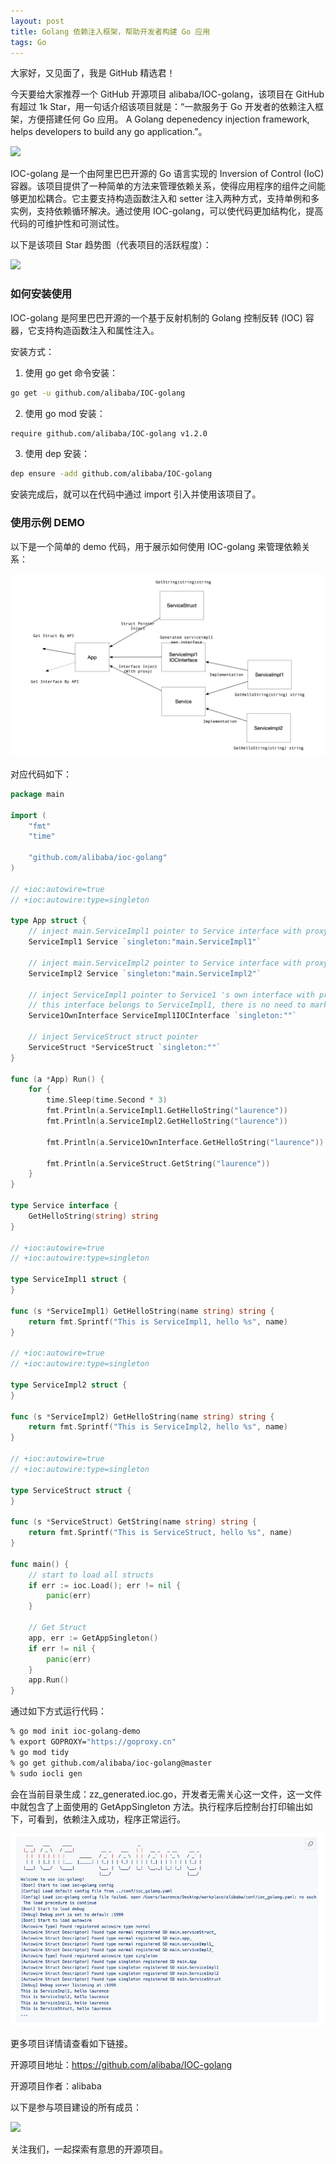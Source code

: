 ```yaml
---
layout: post
title: Golang 依赖注入框架，帮助开发者构建 Go 应用
tags: Go
---
```


大家好，又见面了，我是 GitHub 精选君！

今天要给大家推荐一个 GitHub 开源项目 alibaba/IOC-golang，该项目在 GitHub 有超过 1k Star，用一句话介绍该项目就是：“一款服务于 Go 开发者的依赖注入框架，方便搭建任何 Go 应用。 A Golang depenedency injection framework, helps developers to build any go application.”。

![](https://raw.githubusercontent.com/ioc-golang/ioc-golang-website/main/resources/video/ioc-golang-demo.gif)

IOC-golang 是一个由阿里巴巴开源的 Go 语言实现的 Inversion of Control (IoC) 容器。该项目提供了一种简单的方法来管理依赖关系，使得应用程序的组件之间能够更加松耦合。它主要支持构造函数注入和 setter 注入两种方式，支持单例和多实例，支持依赖循环解决。通过使用 IOC-golang，可以使代码更加结构化，提高代码的可维护性和可测试性。


以下是该项目 Star 趋势图（代表项目的活跃程度）：

![](https://api.star-history.com/svg?repos=alibaba/IOC-golang&type=Timeline)

### 如何安装使用

IOC-golang 是阿里巴巴开源的一个基于反射机制的 Golang 控制反转 (IOC) 容器，它支持构造函数注入和属性注入。

安装方式：

1. 使用 go get 命令安装：
```bash
go get -u github.com/alibaba/IOC-golang
```

2. 使用 go mod 安装：
```bash
require github.com/alibaba/IOC-golang v1.2.0
```

3. 使用 dep 安装：
```bash
dep ensure -add github.com/alibaba/IOC-golang
```

安装完成后，就可以在代码中通过 import 引入并使用该项目了。


### 使用示例 DEMO

以下是一个简单的 demo 代码，用于展示如何使用 IOC-golang 来管理依赖关系：

![](https://raw.githubusercontent.com/ioc-golang/ioc-golang-website/main/resources/img/ioc-golang-quickstart-structure.png)

对应代码如下：

```go
package main

import (
	"fmt"
	"time"

	"github.com/alibaba/ioc-golang"
)

// +ioc:autowire=true
// +ioc:autowire:type=singleton

type App struct {
	// inject main.ServiceImpl1 pointer to Service interface with proxy wrapper
	ServiceImpl1 Service `singleton:"main.ServiceImpl1"`

	// inject main.ServiceImpl2 pointer to Service interface with proxy wrapper
	ServiceImpl2 Service `singleton:"main.ServiceImpl2"`

	// inject ServiceImpl1 pointer to Service1 's own interface with proxy wrapper
	// this interface belongs to ServiceImpl1, there is no need to mark 'main.ServiceImpl1' in tag
	Service1OwnInterface ServiceImpl1IOCInterface `singleton:""`

	// inject ServiceStruct struct pointer
	ServiceStruct *ServiceStruct `singleton:""`
}

func (a *App) Run() {
	for {
		time.Sleep(time.Second * 3)
		fmt.Println(a.ServiceImpl1.GetHelloString("laurence"))
		fmt.Println(a.ServiceImpl2.GetHelloString("laurence"))

		fmt.Println(a.Service1OwnInterface.GetHelloString("laurence"))
		
		fmt.Println(a.ServiceStruct.GetString("laurence"))
	}
}

type Service interface {
	GetHelloString(string) string
}

// +ioc:autowire=true
// +ioc:autowire:type=singleton

type ServiceImpl1 struct {
}

func (s *ServiceImpl1) GetHelloString(name string) string {
	return fmt.Sprintf("This is ServiceImpl1, hello %s", name)
}

// +ioc:autowire=true
// +ioc:autowire:type=singleton

type ServiceImpl2 struct {
}

func (s *ServiceImpl2) GetHelloString(name string) string {
	return fmt.Sprintf("This is ServiceImpl2, hello %s", name)
}

// +ioc:autowire=true
// +ioc:autowire:type=singleton

type ServiceStruct struct {
}

func (s *ServiceStruct) GetString(name string) string {
	return fmt.Sprintf("This is ServiceStruct, hello %s", name)
}

func main() {
	// start to load all structs
	if err := ioc.Load(); err != nil {
		panic(err)
	}

	// Get Struct
	app, err := GetAppSingleton()
	if err != nil {
		panic(err)
	}
	app.Run()
}
```

通过如下方式运行代码：

```bash
% go mod init ioc-golang-demo
% export GOPROXY="https://goproxy.cn"
% go mod tidy
% go get github.com/alibaba/ioc-golang@master
% sudo iocli gen
```

会在当前目录生成：zz_generated.ioc.go，开发者无需关心这一文件，这一文件中就包含了上面使用的 GetAppSingleton 方法。执行程序后控制台打印输出如下，可看到，依赖注入成功，程序正常运行。

![](https://raw.githubusercontent.com/ZhuPeng/pic/master/images/compress_image-20230401221542117.png)


更多项目详情请查看如下链接。

开源项目地址：https://github.com/alibaba/IOC-golang 

开源项目作者：alibaba

以下是参与项目建设的所有成员：

![](https://contrib.rocks/image?repo=alibaba/IOC-golang)



关注我们，一起探索有意思的开源项目。
